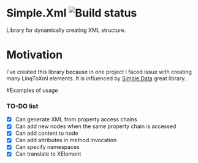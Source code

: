 # Simple.Xml ![Build status](https://ci.appveyor.com/api/projects/status/v13ag0vi4gvijfeb?svg=true)
Library for dynamically creating XML structure.

# Motivation
I've created this library because in one project I faced issue with creating many LinqToXml elements. It is influenced by [Simple.Data](https://github.com/markrendle/Simple.Data) great library.

#Examples of usage

### TO-DO list

- [x] Can generate XML from property access chains
- [x] Can add new nodes when the same property chain is accessed
- [x] Can add content to node
- [x] Can add attributes in method invocation
- [x] Can specify namespaces
- [x] Can translate to XElement